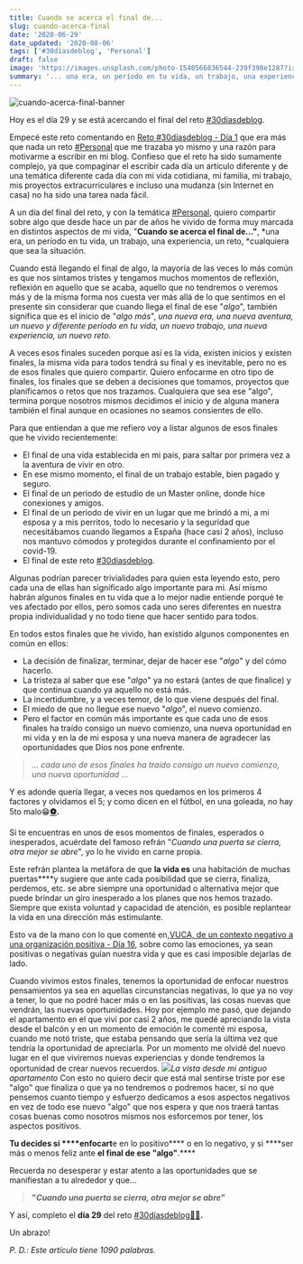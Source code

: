 ```yaml
---
title: Cuando se acerca el final de...
slug: cuando-acerca-final
date: '2020-06-29'
date_updated: '2020-08-06'
tags: ['#30díasdeblog', 'Personal']
draft: false
image: 'https://images.unsplash.com/photo-1540566836544-239f398e1287?ixlib=rb-1.2.1&q=80&fm=jpg&crop=entropy&cs=tinysrgb&w=2000&fit=max&ixid=eyJhcHBfaWQiOjExNzczfQ'
summary: '... una era, un período en tu vida, un trabajo, una experiencia, un reto o cualquiera que sea la situación.'
---
```


![cuando-acerca-final-banner](https://images.unsplash.com/photo-1540566836544-239f398e1287?ixlib=rb-1.2.1&q=80&fm=jpg&crop=entropy&cs=tinysrgb&w=2000&fit=max&ixid=eyJhcHBfaWQiOjExNzczfQ)

Hoy es el día 29 y se está acercando el final del reto [#30díasdeblog](/tag/30diasdeblog/).

Empecé este reto comentando en [Reto #30díasdeblog - Día 1](/reto-30-dias/) que era más que nada un reto [#Personal](/tag/personal/) que me trazaba yo mismo y una razón para motivarme a escribir en mi blog. Confieso que el reto ha sido sumamente complejo, ya que compaginar el escribir cada día un artículo diferente y de una temática diferente cada día con mi vida cotidiana, mi familia, mi trabajo, mis proyectos extracurriculares e incluso una mudanza (sin Internet en casa) no ha sido una tarea nada fácil.

A un día del final del reto, y con la temática [#Personal](/tag/personal/), quiero compartir sobre algo que desde hace un par de años he vivido de forma muy marcada en distintos aspectos de mi vida, "**Cuando se acerca el final de..."**, *una era, un período en tu vida, un trabajo, una experiencia, un reto, *cualquiera que sea la situación.

Cuando está llegando el final de algo, la mayoría de las veces lo más común es que nos sintamos tristes y tengamos muchos momentos de reflexión, reflexión en aquello que se acaba, aquello que no tendremos o veremos más y de la misma forma nos cuesta ver más allá de lo que sentimos en el presente sin considerar que cuando llega el final de ese "_algo_", también significa que es el inicio de "_algo más_", _una nueva era, una nueva aventura, un nuevo y diferente período en tu vida, un nuevo trabajo, una nueva experiencia, un nuevo reto._

A veces esos finales suceden porque así es la vida, existen inicios y existen finales, la misma vida para todos tendrá su final y es inevitable, pero no es de esos finales que quiero compartir. Quiero enfocarme en otro tipo de finales, los finales que se deben a decisiones que tomamos, proyectos que planificamos o retos que nos trazamos. Cualquiera que sea ese "algo", termina porque nosotros mismos decidimos el inicio y de alguna manera también el final aunque en ocasiones no seamos consientes de ello.

Para que entiendan a que me refiero voy a listar algunos de esos finales que he vivido recientemente:

- El final de una vida establecida en mi país, para saltar por primera vez a la aventura de vivir en otro.
- En ese mismo momento, el final de un trabajo estable, bien pagado y seguro.
- El final de un periodo de estudio de un Master online, donde hice conexiones y amigos.
- El final de un periodo de vivir en un lugar que me brindó a mi, a mi esposa y a mis perritos, todo lo necesario y la seguridad que necesitábamos cuando llegamos a España (hace casi 2 años), incluso nos mantuvo cómodos y protegidos durante el confinamiento por el covid-19.
- El final de este reto [#30díasdeblog](/tag/30diasdeblog/).

Algunas podrían parecer trivialidades para quien esta leyendo esto, pero cada una de ellas han significado algo importante para mi. Así mismo habrán algunos finales en tu vida que a lo mejor nadie entiende porqué te ves afectado por ellos, pero somos cada uno seres diferentes en nuestra propia individualidad y no todo tiene que hacer sentido para todos.

En todos estos finales que he vivido, han existido algunos componentes en común en ellos:

- La decisión de finalizar, terminar, dejar de hacer ese "_algo_" y del cómo hacerlo.
- La tristeza al saber que ese "_algo_" ya no estará (antes de que finalice) y que continua cuando ya aquello no está más.
- La incertidumbre, y a veces temor, de lo que viene después del final.
- El miedo de que no llegue ese nuevo "_algo_", el nuevo comienzo.
- Pero el factor en común más importante es que cada uno de esos finales ha traído consigo un nuevo comienzo, una nueva oportunidad en mi vida y en la de mi esposa y una nueva manera de agradecer las oportunidades que Dios nos pone enfrente.

> _... cada uno de esos finales ha traído consigo un nuevo comienzo, una nueva oportunidad ..._

Y es adonde quería llegar, a veces nos quedamos en los primeros 4 factores y olvidamos el 5; y como dicen en el fútbol, en una goleada, no hay 5to malo😁[**⚽**](https://emojipedia.org/soccer-ball/)**.**

Si te encuentras en unos de esos momentos de finales, esperados o inesperados, acuérdate del famoso refrán "_Cuando una puerta se cierra, otra mejor se abre_", yo lo he vivido en carne propia.

Este refrán plantea la metáfora de que **la vida es** una habitación de muchas puertas\*\*\*\*y sugiere que ante cada posibilidad que se cierra, finaliza, perdemos, etc. se abre siempre una oportunidad o alternativa mejor que puede brindar un giro inesperado a los planes que nos hemos trazado. Siempre que exista voluntad y capacidad de atención, es posible replantear la vida en una dirección más estimulante.

Esto va de la mano con lo que comenté en,[VUCA, de un contexto negativo a una organización positiva - Día 16](/vuca-organizacion-positiva/), sobre como las emociones, ya sean positivas o negativas guían nuestra vida y que es casi imposible dejarlas de lado.

Cuando vivimos estos finales, tenemos la oportunidad de enfocar nuestros pensamientos ya sea en aquellas circunstancias negativas, lo que ya no voy a tener, lo que no podré hacer más o en las positivas, las cosas nuevas que vendrán, las nuevas oportunidades. Hoy por ejemplo me pasó, que dejando el apartamento en el que viví por casi 2 años, me quedé apreciando la vista desde el balcón y en un momento de emoción le comenté mi esposa, cuando me notó triste, que estaba pensando que sería la última vez que tendría la oportunidad de apreciarla. Por un momento me olvidé del nuevo lugar en el que viviremos nuevas experiencias y donde tendremos la oportunidad de crear nuevos recuerdos.
![](https://digitalpress.fra1.cdn.digitaloceanspaces.com/cd0euxp/2020/06/IMG_20200629_172552.jpg)_La vista desde mi antiguo apartamento_
Con esto no quiero decir que está mal sentirse triste por ese "algo" que finaliza o que ya no tendremos o podremos hacer, si no que pensemos cuanto tiempo y esfuerzo dedicamos a esos aspectos negativos en vez de todo ese nuevo "algo" que nos espera y que nos traerá tantas cosas buenas como nosotros mismos nos esforcemos por tener, los aspectos positivos.

**Tu decides si \*\*\*\***enfocar**t**e en lo positivo\***\* o en lo negativo, y si \*\***ser más o menos feliz ante **el final de ese "algo"**.\*\*\*\*

Recuerda no desesperar y estar atento a las oportunidades que se manifiestan a tu alrededor y que...

> **"_Cuando una puerta se cierra, otra mejor se abre_"**

Y así, completo el **día 29** del reto [#30díasdeblog](/tag/30diasdeblog/)**[👨‍💻](https://emojipedia.org/man-technologist/).**

Un abrazo!

_P. D.: Este artículo tiene 1090 palabras._
